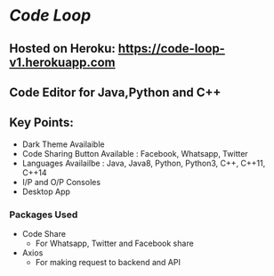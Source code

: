 # *Code Loop* 
## Hosted on Heroku: https://code-loop-v1.herokuapp.com
## Code Editor for Java,Python and C++

## Key Points:
* Dark Theme Availaible
* Code Sharing Button Available : Facebook, Whatsapp, Twitter
* Languages Availailbe : Java, Java8, Python, Python3, C++, C++11, C++14
* I/P and O/P Consoles
* Desktop App

### Packages Used
* Code Share
  * For Whatsapp, Twitter and Facebook share
* Axios 
  * For making request to backend and API  